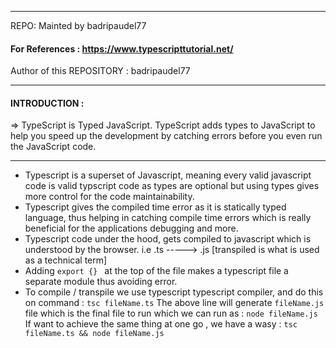 
_________________________________________________________________________________________
REPO: Mainted by badripaudel77

#### For References : https://www.typescripttutorial.net/
Author of this REPOSITORY : badripaudel77

_________________________________________________________________________________________
#### INTRODUCTION :
   => TypeScript is Typed JavaScript. TypeScript adds types to JavaScript to help you speed up the development by catching errors before you even run the JavaScript code.

______________________________________  

- Typescript is a superset of Javascript, meaning every valid javascript code is valid typscript code as types are optional but using types gives more control for the code maintainability.
- Typescript gives the compiled time error as it is statically typed language, thus helping in catching compile time errors which is really beneficial for the applications debugging and more.
- Typescript code under the hood, gets compiled to javascript which is understood by the browser. i.e .ts -----> .js [transpiled is what is used as a technical term]
- Adding  ```export {} ``` at the top of the file makes a typescript file a separate module thus avoiding error.
- To compile / transpile we use typescript typescript compiler, and do this on command : 
    ``` tsc fileName.ts ```
    The above line will generate  ``` fileName.js ``` file which is the final file to run which we can run as : 
     ``` node fileName.js ```
   If want to achieve the same thing at one go , we have a wasy : 
    ``` tsc fileName.ts && node fileName.js ```
